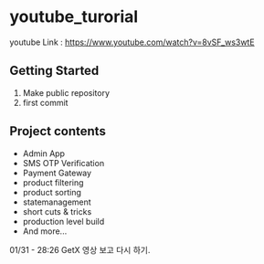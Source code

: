 # youtube_turorial
youtube Link : https://www.youtube.com/watch?v=8vSF_ws3wtE

## Getting Started
1. Make public repository
2. first commit

## Project contents
- Admin App
- SMS OTP Verification
- Payment Gateway
- product filtering
- product sorting
- statemanagement
- short cuts & tricks
- production level build
- And more...

01/31 - 28:26 GetX 영상 보고 다시 하기.